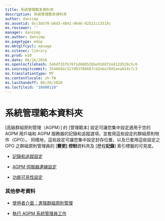 ```yaml
---
title: 系統管理範本資料夾
description: 系統管理範本資料夾
author: dansimp
ms.assetid: 0cc5b570-b6d3-4841-9646-02521c13519c
ms.reviewer: ''
manager: dansimp
ms.author: dansimp
ms.pagetype: mdop
ms.mktglfcycl: manage
ms.sitesec: library
ms.prod: w10
ms.date: 06/16/2016
ms.openlocfilehash: 546df2bfb76f1d68052bbe9168f2e812d528c5c6
ms.sourcegitcommit: 354664bc527d93f80687cd2eba70d1eea024c7c3
ms.translationtype: MT
ms.contentlocale: zh-TW
ms.lasthandoff: 06/26/2020
ms.locfileid: "10800110"
---
```

# 系統管理範本資料夾


[高級群組原則管理（AGPM）] 的 [管理範本] 設定可讓您集中設定適用于您的 AGPM 用戶端和 AGPM 服務器的記錄和追蹤選項，並套用這些設定的群組原則物件（GPO）。 同樣地，這些設定可讓您集中設定封存位置，以及已套用這些設定之 GPO 之群組原則管理員的 [**變更] 控制**資料夾及 [歷程**記錄**] 索引標籤的可見度。

-   [記錄和追蹤設定](logging-and-tracing-settings-agpm30ops.md)

-   [AGPM 伺服器連線設定](agpm-server-connection-settings-agpm30ops.md)

-   [功能可見性設定](feature-visibility-settings-agpm30ops.md)

### 其他參考資料

-   [使用者介面：進階群組原則管理](user-interface-advanced-group-policy-management-agpm30ops.md)

-   [執行 AGPM 系統管理員工作](performing-agpm-administrator-tasks-agpm30ops.md)

 

 





